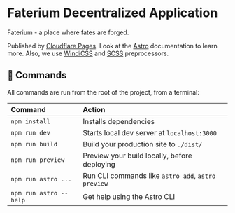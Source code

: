 # Faterium Decentralized Application

Faterium - a place where fates are forged.

Published by [Cloudflare Pages](https://pages.cloudflare.com/). Look at the [Astro](https://astro.build) documentation to learn more. Also, we use [WindiCSS](https://windicss.org/) and [SCSS](https://sass-lang.com/) preprocessors.

## 🧞 Commands

All commands are run from the root of the project, from a terminal:

| Command				| Action											 |
| :--------------------- | :------------------------------------------------- |
| `npm install`		  | Installs dependencies							  |
| `npm run dev`		  | Starts local dev server at `localhost:3000`		|
| `npm run build`		| Build your production site to `./dist/`			|
| `npm run preview`	  | Preview your build locally, before deploying	   |
| `npm run astro ...`	| Run CLI commands like `astro add`, `astro preview` |
| `npm run astro --help` | Get help using the Astro CLI					   |
